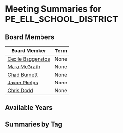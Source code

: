 # Meeting Summaries for PE_ELL_SCHOOL_DISTRICT

## Board Members

| Board Member       | Term           |
|--------------------|----------------|
| [Cecile Baggenstos](board_member_183.md) | None |
| [Mara McGrath](board_member_184.md) | None |
| [Chad Burnett](board_member_185.md) | None |
| [Jason Phelps](board_member_186.md) | None |
| [Chris Dodd](board_member_187.md) | None |

## Available Years

## Summaries by Tag
